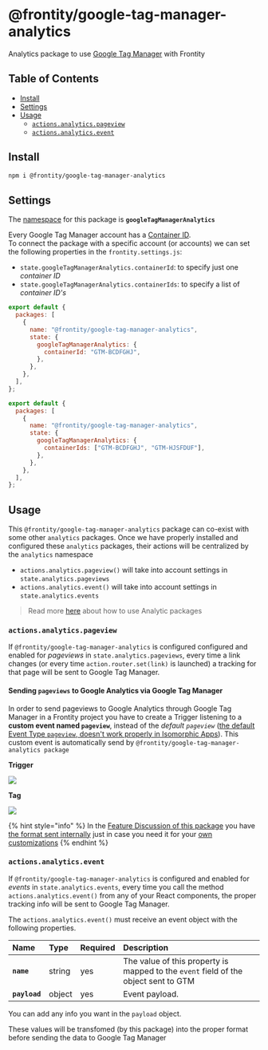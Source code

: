 # @frontity/google-tag-manager-analytics

Analytics package to use [Google Tag Manager](https://tagmanager.google.com/) with Frontity

## Table of Contents

- [Install](google-tag-manager-analytics.md#install)
- [Settings](google-tag-manager-analytics.md#settings)
- [Usage](google-tag-manager-analytics.md#usage)
  - [`actions.analytics.pageview`](google-tag-manager-analytics.md#actions-analytics-pageview)
  - [`actions.analytics.event`](google-tag-manager-analytics.md#actions-analytics-event)

## Install

```bash
npm i @frontity/google-tag-manager-analytics
```

## Settings

The [namespace](https://docs.frontity.org/learning-frontity/namespaces) for this package is **`googleTagManagerAnalytics`**

Every Google Tag Manager account has a [Container ID](https://support.google.com/tagmanager/answer/6103696?hl=en).  
To connect the package with a specific account \(or accounts\) we can set the following properties in the `frontity.settings.js`:

- `state.googleTagManagerAnalytics.containerId`: to specify just one _container ID_
- `state.googleTagManagerAnalytics.containerIds`: to specify a list of _container ID's_

```javascript
export default {
  packages: [
    {
      name: "@frontity/google-tag-manager-analytics",
      state: {
        googleTagManagerAnalytics: {
          containerId: "GTM-BCDFGHJ",
        },
      },
    },
  ],
};
```

```javascript
export default {
  packages: [
    {
      name: "@frontity/google-tag-manager-analytics",
      state: {
        googleTagManagerAnalytics: {
          containerIds: ["GTM-BCDFGHJ", "GTM-HJSFDUF"],
        },
      },
    },
  ],
};
```

## Usage

This `@frontity/google-tag-manager-analytics` package can co-exist with some other `analytics` packages. Once we have properly installed and configured these `analytics` packages, their actions will be centralized by the `analytics` namespace

- `actions.analytics.pageview()` will take into account settings in `state.analytics.pageviews`
- `actions.analytics.event()` will take into account settings in `state.analytics.events`

> Read more [here](./#how-to-use) about how to use Analytic packages

### `actions.analytics.pageview`

If `@frontity/google-tag-manager-analytics` is configured configured and enabled for _pageviews_ in `state.analytics.pageviews`, every time a link changes \(or every time `action.router.set(link)` is launched\) a tracking for that page will be sent to Google Tag Manager.

#### Sending `pageviews` to Google Analytics via Google Tag Manager

In order to send pageviews to Google Analytics through Google Tag Manager in a Frontity project you have to create a Trigger listening to a **custom event named `pageview`**, instead of the _default `pageview`_ \([the default Event Type `pageview`, doesn't work properly in Isomorphic Apps](https://github.com/frontity/docs/issues/262#issuecomment-822417769)\). This custom event is automatically send by `@frontity/google-tag-manager-analytics package`

**Trigger**

![](https://frontity.org/wp-content/uploads/2021/04/google-tag-manager-custom-event.png)

**Tag**

![](https://frontity.org/wp-content/uploads/2021/04/google-tag-manager-tag.png)

{% hint style="info" %}
In the [Feature Discussion of this package](https://community.frontity.org/t/google-tag-manager-package/1400) you have [the format sent internally](https://community.frontity.org/t/google-tag-manager-package/1400/18) just in case you need it for your [own customizations](https://github.com/frontity/docs/issues/262#issuecomment-822426997)
{% endhint %}

### `actions.analytics.event`

If `@frontity/google-tag-manager-analytics` is configured and enabled for _events_ in `state.analytics.events`, every time you call the method `actions.analytics.event()` from any of your React components, the proper tracking info will be sent to Google Tag Manager.

The `actions.analytics.event()` must receive an event object with the following properties.

| Name          | Type   | Required | Description                                                                         |
| :------------ | :----- | :------- | :---------------------------------------------------------------------------------- |
| **`name`**    | string | yes      | The value of this property is mapped to the `event` field of the object sent to GTM |
| **`payload`** | object | yes      | Event payload.                                                                      |

You can add any info you want in the `payload` object.

These values will be transfomed \(by this package\) into the proper format before sending the data to Google Tag Manager
